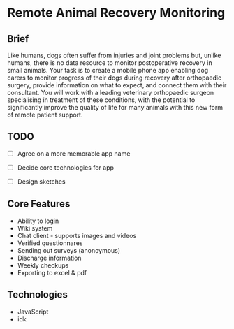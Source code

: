 # Remote Animal Recovery Monitoring

## Brief

Like humans, dogs often suffer from injuries and joint problems but, unlike humans, there is no data resource to monitor postoperative recovery in small animals. Your task is to create a mobile phone app enabling dog carers to monitor progress of their dogs during recovery after orthopaedic surgery, provide information on what to expect, and connect them with their consultant. You will work with a leading veterinary orthopaedic surgeon specialising in treatment of these conditions, with the potential to significantly improve the quality of life for many animals with this new form of remote patient support.

## TODO

- [ ] Agree on a more memorable app name
- [ ] Decide core technologies for app
- [ ] Design sketches


## Core Features
- Ability to login
- Wiki system
- Chat client - supports images and videos
- Verified questionnares
- Sending out surveys (anonoymous)
- Discharge information
- Weekly checkups
- Exporting to excel & pdf

## Technologies
- JavaScript
- idk